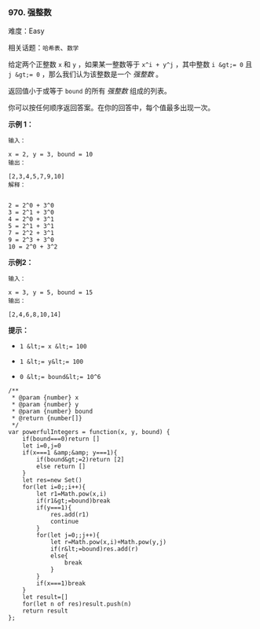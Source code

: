 ### 970. 强整数

难度：Easy

相关话题：`哈希表`、`数学`

给定两个正整数  `x`  和  `y` ，如果某一整数等于  `x^i + y^j` ，其中整数 `i &gt;= 0`  且 `j &gt;= 0` ，那么我们认为该整数是一个 *强整数* 。



返回值小于或等于 `bound` 的所有 *强整数* 组成的列表。



你可以按任何顺序返回答案。在你的回答中，每个值最多出现一次。







 **示例 1：** 





```
输入：

x = 2, y = 3, bound = 10
输出：

[2,3,4,5,7,9,10]
解释： 


2 = 2^0 + 3^0
3 = 2^1 + 3^0
4 = 2^0 + 3^1
5 = 2^1 + 3^1
7 = 2^2 + 3^1
9 = 2^3 + 3^0
10 = 2^0 + 3^2

```

 **示例2：** 





```
输入：

x = 3, y = 5, bound = 15
输出：

[2,4,6,8,10,14]

```





 **提示：** 





*  `1 &lt;= x &lt;= 100` 

*  `1 &lt;= y&lt;= 100` 

*  `0 &lt;= bound&lt;= 10^6` 






```
/**
 * @param {number} x
 * @param {number} y
 * @param {number} bound
 * @return {number[]}
 */
var powerfulIntegers = function(x, y, bound) {
    if(bound===0)return []
    let i=0,j=0
    if(x===1 &amp;&amp; y===1){
        if(bound&gt;=2)return [2]
        else return []
    }
    let res=new Set()
    for(let i=0;;i++){
        let r1=Math.pow(x,i)
        if(r1&gt;=bound)break
        if(y===1){
            res.add(r1)
            continue
        }
        for(let j=0;;j++){
            let r=Math.pow(x,i)+Math.pow(y,j)
            if(r&lt;=bound)res.add(r)
            else{
                break
            }
        }
        if(x===1)break
    }
    let result=[]
    for(let n of res)result.push(n)
    return result
};



```
